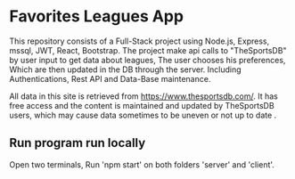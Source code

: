 # Favorites Leagues App

This repository consists of a Full-Stack project using Node.js, Express, mssql, JWT, React, Bootstrap. 
The project make api calls to "TheSportsDB" by user input to get data about leagues,
The user chooses his preferences, Which are then updated in the DB through the server.
Including Authentications, Rest API and Data-Base maintenance.

All data in this site is retrieved from https://www.thesportsdb.com/.
It has free access and the content is maintained and updated by TheSportsDB users,
which may cause data sometimes to be uneven or not up to date .

## Run program run locally

Open two terminals, Run 'npm start' on both folders 'server' and 'client'.